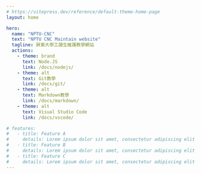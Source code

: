 ```yaml
---
# https://vitepress.dev/reference/default-theme-home-page
layout: home

hero:
  name: "NPTU-CNC"
  text: "NPTU CNC Maintain website"
  tagline: 屏東大學工讀生維護教學網站
  actions:
    - theme: brand
      text: Node.JS
      link: /docs/nodejs/
    - theme: alt
      text: Git教學
      link: /docs/git/
    - theme: alt
      text: Markdown教學
      link: /docs/markdown/
    - theme: alt
      text: Visual Studio Code
      link: /docs/vscode/

# features:
#   - title: Feature A
#     details: Lorem ipsum dolor sit amet, consectetur adipiscing elit
#   - title: Feature B
#     details: Lorem ipsum dolor sit amet, consectetur adipiscing elit
#   - title: Feature C
#     details: Lorem ipsum dolor sit amet, consectetur adipiscing elit
---
```


